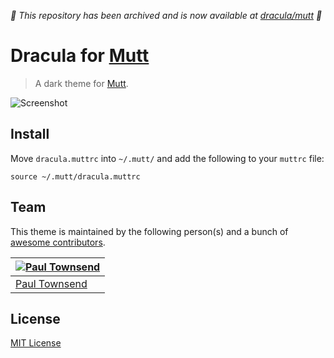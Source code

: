 *:rotating_light: This repository has been archived and is now available at
[dracula/mutt](https://github.com/dracula/mutt) :rotating_light:*

# Dracula for [Mutt](http://www.mutt.org/)

> A dark theme for [Mutt](http://www.mutt.org/).

![Screenshot](https://i.imgur.com/XZbANR1.png)

## Install

Move `dracula.muttrc` into `~/.mutt/` and add the following to your `muttrc` file:

```
source ~/.mutt/dracula.muttrc
```

## Team

This theme is maintained by the following person(s) and a bunch of [awesome contributors](https://github.com/dracula/template/graphs/contributors).

[![Paul Townsend](https://avatars1.githubusercontent.com/u/453843?s=70)](https://github.com/paultownsend) |
--- |
[Paul Townsend](https://github.com/paultownsend) |

## License

[MIT License](./LICENSE)
